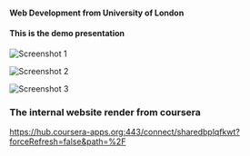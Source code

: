 #### Web Development from University of London

#### This is the demo presentation 

![Screenshot 1](https://github.com/hannalam/Galaxia-website/assets/63362052/3b9f0bae-734c-42f7-8ba9-6a977f6ad107)

![Screenshot 2](https://github.com/hannalam/Galaxia-website/assets/63362052/794b1ea3-1587-4c3f-a389-a3ca40150c10)

![Screenshot 3](https://github.com/hannalam/Galaxia-website/assets/63362052/dbe6c526-2a8b-4761-ac57-5b7cd83d56de)

### The internal website render from coursera
https://hub.coursera-apps.org:443/connect/sharedbplqfkwt?forceRefresh=false&path=%2F
